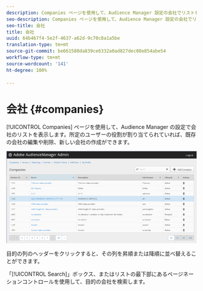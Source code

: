 ```yaml
---
description: Companies ページを使用して、Audience Manager 設定の会社でリストを表示します。所定のユーザーの役割が割り当てられていれば、既存の会社の編集や削除、新しい会社の作成ができます。
seo-description: Companies ページを使用して、Audience Manager 設定の会社でリストを表示します。所定のユーザーの役割が割り当てられていれば、既存の会社の編集や削除、新しい会社の作成ができます。
seo-title: 会社
title: 会社
uuid: 64b467f4-5e2f-4637-a62d-9c70c8a1a5be
translation-type: tm+mt
source-git-commit: be661580da839ce6332a0ad827dec08e854abe54
workflow-type: tm+mt
source-wordcount: '141'
ht-degree: 100%

---
```



# 会社 {#companies}

[!UICONTROL Companies] ページを使用して、Audience Manager の設定で会社のリストを表示します。所定のユーザーの役割が割り当てられていれば、既存の会社の編集や削除、新しい会社の作成ができます。

![](assets/companies.png)

目的の列のヘッダーをクリックすると、その列を昇順または降順に並べ替えることができます。

「[!UICONTROL Search]」ボックス、またはリストの最下部にあるページネーションコントロールを使用して、目的の会社を検索します。
